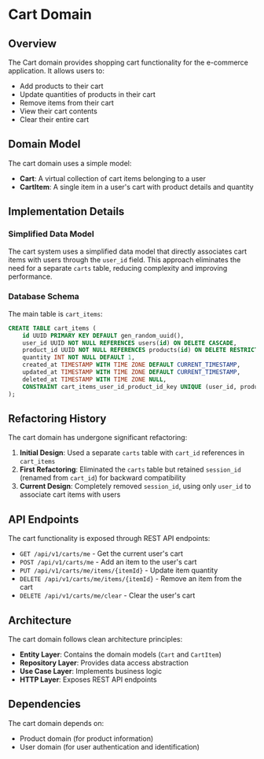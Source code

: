 # Cart Domain

## Overview

The Cart domain provides shopping cart functionality for the e-commerce application. It allows users to:

- Add products to their cart
- Update quantities of products in their cart
- Remove items from their cart
- View their cart contents
- Clear their entire cart

## Domain Model

The cart domain uses a simple model:

- **Cart**: A virtual collection of cart items belonging to a user
- **CartItem**: A single item in a user's cart with product details and quantity

## Implementation Details

### Simplified Data Model

The cart system uses a simplified data model that directly associates cart items with users through the `user_id` field. This approach eliminates the need for a separate `carts` table, reducing complexity and improving performance.

### Database Schema

The main table is `cart_items`:

```sql
CREATE TABLE cart_items (
    id UUID PRIMARY KEY DEFAULT gen_random_uuid(),
    user_id UUID NOT NULL REFERENCES users(id) ON DELETE CASCADE,
    product_id UUID NOT NULL REFERENCES products(id) ON DELETE RESTRICT,
    quantity INT NOT NULL DEFAULT 1,
    created_at TIMESTAMP WITH TIME ZONE DEFAULT CURRENT_TIMESTAMP,
    updated_at TIMESTAMP WITH TIME ZONE DEFAULT CURRENT_TIMESTAMP,
    deleted_at TIMESTAMP WITH TIME ZONE NULL,
    CONSTRAINT cart_items_user_id_product_id_key UNIQUE (user_id, product_id)
);
```

## Refactoring History

The cart domain has undergone significant refactoring:

1. **Initial Design**: Used a separate `carts` table with `cart_id` references in `cart_items`
2. **First Refactoring**: Eliminated the `carts` table but retained `session_id` (renamed from `cart_id`) for backward compatibility
3. **Current Design**: Completely removed `session_id`, using only `user_id` to associate cart items with users

## API Endpoints

The cart functionality is exposed through REST API endpoints:

- `GET /api/v1/carts/me` - Get the current user's cart
- `POST /api/v1/carts/me` - Add an item to the user's cart
- `PUT /api/v1/carts/me/items/{itemId}` - Update item quantity
- `DELETE /api/v1/carts/me/items/{itemId}` - Remove an item from the cart
- `DELETE /api/v1/carts/me/clear` - Clear the user's cart

## Architecture

The cart domain follows clean architecture principles:

- **Entity Layer**: Contains the domain models (`Cart` and `CartItem`)
- **Repository Layer**: Provides data access abstraction
- **Use Case Layer**: Implements business logic
- **HTTP Layer**: Exposes REST API endpoints

## Dependencies

The cart domain depends on:

- Product domain (for product information)
- User domain (for user authentication and identification)
